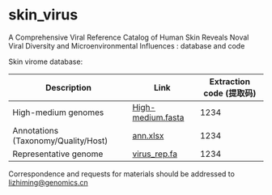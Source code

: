 # skin_virus
A Comprehensive Viral Reference Catalog of Human Skin Reveals Noval Viral Diversity and Microenvironmental Influences : database and code

Skin virome database:

| Description | Link |Extraction code (提取码)|
| -------- | -------- |-------- |
| High-medium genomes | [High-medium.fasta](https://pan.baidu.com/s/1TVnc2Sx6X5s3o8OjEf4FMQ) |1234|
| Annotations (Taxonomy/Quality/Host) | [ann.xlsx](https://pan.baidu.com/s/1MQUBdWpdzmEr7xRARa-J0A) |1234|
| Representative genome | [virus_rep.fa](https://pan.baidu.com/s/1HCTfDQC244HFLk1TEZ8mBg) |1234|

Correspondence and requests for materials should be addressed to lizhiming@genomics.cn
